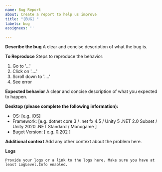 ```yaml
---
name: Bug Report
about: Create a report to help us improve
title: "[BUG] "
labels: bug
assignees: ''

---
```


**Describe the bug**
A clear and concise description of what the bug is.

**To Reproduce**
Steps to reproduce the behavior:
1. Go to '...'
2. Click on '....'
3. Scroll down to '....'
4. See error

**Expected behavior**
A clear and concise description of what you expected to happen.

**Desktop (please complete the following information):**
 - OS: [e.g. iOS]
 - Framework: [e.g. dotnet core 3 / .net fx 4.5 / Unity 5 .NET 2.0 Subset / Unity 2020 .NET Standard / Monogame ]
 - Buget Version: [ e.g. 0.202 ]

**Additional context**
Add any other context about the problem here.

**Logs**
```
Provide your logs or a link to the logs here. Make sure you have at least LogLevel.Info enabled.
```
